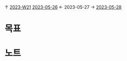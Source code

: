 
↑ [2023-W21](2023-W21.md)
[2023-05-26](2023-05-26.md) ← 2023-05-27 → [2023-05-28](2023-05-28.md)


# 목표



# 노트




